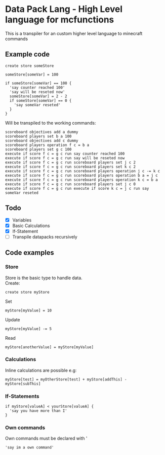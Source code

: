 # Data Pack Lang - High Level language for mcfunctions
This is a transpiler for an custom higher level language to minecraft commands
## Example code
```
create store someStore

someStore[someVar] = 100

if someStore[someVar] == 100 {
  'say counter reached 100'
  'say will be reseted now'
  someStore[someVar] = 2 - 2
  if someStore[someVar] == 0 {
    'say someVar reseted'
  }
}
```
Will be transpiled to the working commands:
```
scoreboard objectives add a dummy
scoreboard players set b a 100
scoreboard objectives add c dummy
scoreboard players operation f c = b a
scoreboard players set g c 100
execute if score f c = g c run say counter reached 100
execute if score f c = g c run say will be reseted now
execute if score f c = g c run scoreboard players set j c 2
execute if score f c = g c run scoreboard players set k c 2
execute if score f c = g c run scoreboard players operation j c -= k c
execute if score f c = g c run scoreboard players operation b a = j c
execute if score f c = g c run scoreboard players operation k c = b a
execute if score f c = g c run scoreboard players set j c 0
execute if score f c = g c run execute if score k c = j c run say someVar reseted
```

## Todo
  - [x] Variables
  - [x] Basic Calculations
  - [x] If-Statement
  - [ ] Transpile datapacks recursively

## Code examples
### Store
Store is the basic type to handle data.  
Create:
```
create store myStore
```
Set
```
myStore[myValue] = 10
```
Update
```
myStore[myValue] -= 5
```
Read
```
myStore[anotherValue] = myStore[myValue]
```
### Calculations
Inline calculations are possible e.g:
```
myStore[test] = myOtherStore[test] + myStore[addThis] - myStore[subThis]
```

### If-Statements
```
if myStore[valueA] < yourStore[valueA] {
  'say you have more than I'
}
```

### Own commands
Own commands must be declared with '
```
'say im a own command'
```